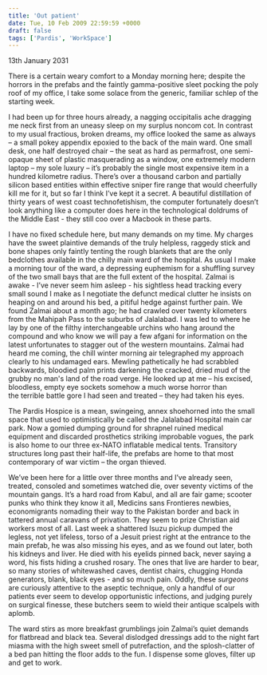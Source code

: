 ```yaml
---
title: 'Out patient'
date: Tue, 10 Feb 2009 22:59:59 +0000
draft: false
tags: ['Pardis', 'WorkSpace']
---
```


13th January 2031

There is a certain weary comfort to a Monday morning here; despite the horrors in the prefabs and the faintly gamma-positive sleet pocking the poly roof of my office, I take some solace from the generic, familiar schlep of the starting week.

I had been up for three hours already, a nagging occipitalis ache dragging me neck first from an uneasy sleep on my surplus noncom cot. In contrast to my usual fractious, broken dreams, my office looked the same as always – a small pokey appendix epoxied to the back of the main ward. One small desk, one half destroyed chair – the seat as hard as permafrost, one semi-opaque sheet of plastic masquerading as a window, one extremely modern laptop – my sole luxury – it’s probably the single most expensive item in a hundred kilometre radius. There’s over a thousand carbon and partially silicon based entities within effective sniper fire range that would cheerfully kill me for it, but so far I think I’ve kept it a secret. A beautiful distillation of thirty years of west coast technofetishism, the computer fortunately doesn’t look anything like a computer does here in the technological doldrums of the Middle East - they still coo over a Macbook in these parts.

I have no fixed schedule here, but many demands on my time. My charges have the sweet plaintive demands of the truly helpless, raggedy stick and bone shapes only faintly tenting the rough blankets that are the only bedclothes available in the chilly main ward of the hospital. As usual I make a morning tour of the ward, a depressing euphemism for a shuffling survey of the two small bays that are the full extent of the hospital. Zalmai is awake - I’ve never seem him asleep - his sightless head tracking every small sound I make as I negotiate the defunct medical clutter he insists on heaping on and around his bed, a pitiful hedge against further pain. We found Zalmai about a month ago; he had crawled over twenty kilometers from the Mahipah Pass to the suburbs of Jalalabad. I was led to where he lay by one of the filthy interchangeable urchins who hang around the compound and who know we will pay a few afgani for information on the latest unfortunates to stagger out of the western mountains. Zalmai had heard me coming, the chill winter morning air telegraphed my approach clearly to his undamaged ears. Mewling pathetically he had scrabbled backwards, bloodied palm prints darkening the cracked, dried mud of the grubby no man's land of the road verge. He looked up at me – his excised, bloodless, empty eye sockets somehow a much worse horror than the terrible battle gore I had seen and treated – they had taken his eyes.

The Pardis Hospice is a mean, swingeing, annex shoehorned into the small space that used to optimistically be called the Jalalabad Hospital main car park. Now a gomied dumping ground for shrapnel ruined medical equipment and discarded prosthetics striking improbable vogues, the park is also home to our three ex-NATO inflatable medical tents. Transitory structures long past their half-life, the prefabs are home to that most contemporary of war victim – the organ thieved.

We’ve been here for a little over three months and  I’ve already seen, treated, consoled and sometimes watched die, over seventy victims of the mountain gangs. It’s a hard road from Kabul, and all are fair game; scooter punks who think they know it all, Medicins sans Frontieres newbies, economigrants nomading their way to the Pakistan border and back in tattered annual caravans of privation. They seem to prize Christian aid workers most of all. Last week a shattered Isuzu pickup dumped the legless, not yet lifeless, torso of a Jesuit priest right at the entrance to the main prefab, he was also missing his eyes, and as we found out later, both his kidneys and liver. He died with his eyelids pinned back, never saying a word, his fists hiding a crushed rosary. The ones that live are harder to bear, so many stories of whitewashed caves, dentist chairs, chugging Honda generators, blank, black eyes - and so much pain. Oddly, these _surgeons_ are curiously attentive to the aseptic technique, only a handful of our patients ever seem to develop opportunistic infections, and judging purely on surgical finesse, these butchers seem to wield their antique scalpels with aplomb.

The ward stirs as more breakfast grumblings join Zalmai’s quiet demands for flatbread and black tea. Several dislodged dressings add to the night fart miasma with the high sweet smell of putrefaction, and the splosh-clatter of a bed pan hitting the floor adds to the fun. I dispense some gloves, filter up and get to work.